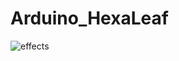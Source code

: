 # Arduino_HexaLeaf
![effects](https://github.com/ArtiomBoo/Arduino_HexaLeaf/blob/master/images/20190619_2211372.jpg)
